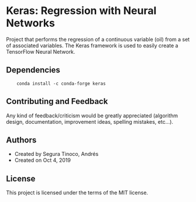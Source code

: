 # Keras: Regression with Neural Networks
Project that performs the regression of a continuous variable (oil) from a set of associated variables. The Keras framework is used to easily create a TensorFlow Neural Network.

## Dependencies

``` console
    conda install -c conda-forge keras
```

## Contributing and Feedback
Any kind of feedback/criticism would be greatly appreciated (algorithm design, documentation, improvement ideas, spelling mistakes, etc...).

## Authors
- Created by Segura Tinoco, Andrés
- Created on Oct 4, 2019

## License
This project is licensed under the terms of the MIT license.
